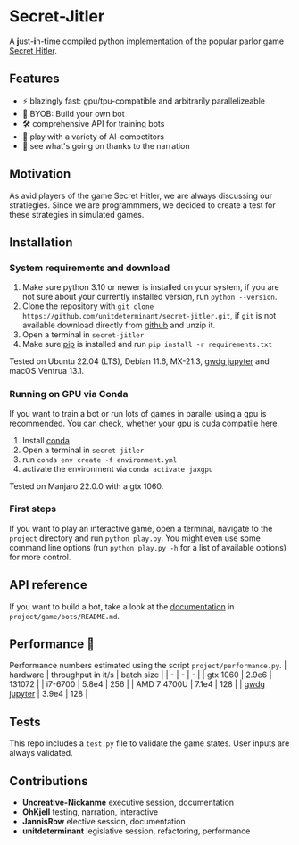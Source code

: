 # Secret-Jitler
A **j**ust-**i**n-**t**ime compiled python implementation of the popular parlor game [Secret Hitler](https://www.secrethitler.com/assets/Secret_Hitler_Rules.pdf).

## Features
- ⚡ blazingly fast: gpu/tpu-compatible and arbitrarily parallelizeable
- 🤖 BYOB: Build your own bot 
- 🛠️ comprehensive API for training bots
- 🧠 play with a variety of AI-competitors
- 🤯 see what's going on thanks to the narration 

## Motivation
As avid players of the game Secret Hitler, we are always discussing our stratiegies. Since we are programmmers, we decided to create a test for these strategies in simulated games.

## Installation

### System requirements and download
1. Make sure python 3.10 or newer is installed on your system, if you are not sure about your currently installed version, run `python --version`.
2. Clone the repository with `git clone https://github.com/unitdeterminant/secret-jitler.git`, if `git` is not available download directly from [github](https://github.com/unitdeterminant/secret-jitler.git) and unzip it.
3. Open a terminal in `secret-jitler`
4. Make sure [pip](https://pip.pypa.io/en/stable/installation/) is installed and run `pip install -r requirements.txt` 

Tested on Ubuntu 22.04 (LTS), Debian 11.6, MX-21.3, [gwdg jupyter](https://jupyter-cloud.gwdg.de) and macOS Ventrua 13.1.

### Running on GPU via Conda
If you want to train a bot or run lots of games in parallel using a gpu is recommended. You can check, whether your gpu is cuda compatile [here](https://en.wikipedia.org/wiki/CUDA#GPUs_supported).
1. Install [conda](https://conda.io/projects/conda/en/latest/user-guide/install/index.html)
2. Open a terminal in `secret-jitler`
3. run `conda env create -f environment.yml`
4. activate the environment via `conda activate jaxgpu`

Tested on Manjaro 22.0.0 with a gtx 1060.

### First steps
If you want to play an interactive game, open a terminal, navigate to the `project` directory and run `python play.py`.
You might even use some command line options (run `python play.py -h` for a list of available options) for more control.


## API reference
If you want to build a bot, take a look at the [documentation](https://github.com/unitdeterminant/secret-jitler/blob/main/project/bots/README.md) in `project/game/bots/README.md`.


## Performance 🥵
Performance numbers estimated using the script `project/performance.py`.
| hardware | throughput in it/s | batch size |
| - | - | - |
| gtx 1060 | 2.9e6 | 131072 |
| i7-6700  | 5.8e4 | 256 |
| AMD 7 4700U | 7.1e4 | 128 |
| [gwdg jupyter](https://jupyter-cloud.gwdg.de) | 3.9e4 | 128 |

## Tests
This repo includes a `test.py` file to validate the game states. User inputs are always validated.


## Contributions
- __Uncreative-Nickanme__ executive session, documentation
- __OhKjell__ testing, narration, interactive
- __JannisRow__ elective session, documentation
- __unitdeterminant__ legislative session, refactoring, performance
